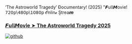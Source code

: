 ‘The Astroworld Tragedy’ Ðocumentary! (2025) "𝙁u𝗅𝗅𝙈ov𝗂e! 𝟩𝟤𝟢𝗉\𝟦𝟪𝟢𝗉\𝟣𝟢𝟪𝟢𝗉 𝓞nlin𝓮 S͎trea𝙢

### [𝙁u𝗅𝗅𝙈ov𝗂e ➤ The Astroworld Tragedy 2025](https://watching4khdmovies.blogspot.com/2025/06/the-astroworld-tragedy.html)

<a href="https://watching4khdmovies.blogspot.com/2025/06/the-astroworld-tragedy.html" rel="nofollow"><img src="https://image.tmdb.org/t/p/w1280/koUySrvU9DJ2Kkns320Oc2YTIv4.jpg" alt="github" data-canonical-src="https://image.tmdb.org/t/p/w1280/koUySrvU9DJ2Kkns320Oc2YTIv4.jpg" style="max-width: 100%;"></a>
